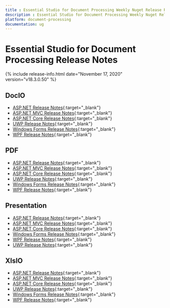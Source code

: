 ```yaml
---
title : Essential Studio for Document Processing Weekly Nuget Release Release Notes  
description : Essential Studio for Document Processing Weekly Nuget Release Release Notes  
platform: document-processing
documentation: ug
---
```


# Essential Studio for Document Processing  Release Notes  

{% include release-info.html date="November 17, 2020" version="v18.3.0.50" %} 

## DocIO

* [ASP.NET Release Notes](/aspnet/release-notes/v18.3.0.50#docio){:target="_blank"}
* [ASP.NET MVC Release Notes](/aspnetmvc/release-notes/v18.3.0.50#docio){:target="_blank"}
* [ASP.NET Core Release Notes](/aspnet-core/release-notes/v18.3.0.50#docio){:target="_blank"}
* [UWP Release Notes](/uwp/release-notes/v18.3.0.50#docio){:target="_blank"}
* [Windows Forms Release Notes](/windowsforms/release-notes/v18.3.0.50#docio){:target="_blank"}
* [WPF Release Notes](/wpf/release-notes/v18.3.0.50#docio){:target="_blank"}


## PDF

* [ASP.NET Release Notes](/aspnet/release-notes/v18.3.0.50#pdf){:target="_blank"}
* [ASP.NET MVC Release Notes](/aspnetmvc/release-notes/v18.3.0.50#pdf){:target="_blank"}
* [ASP.NET Core Release Notes](/aspnet-core/release-notes/v18.3.0.50#pdf){:target="_blank"}
* [UWP Release Notes](/uwp/release-notes/v18.3.0.50#pdf){:target="_blank"}
* [Windows Forms Release Notes](/windowsforms/release-notes/v18.3.0.50#pdf){:target="_blank"}
* [WPF Release Notes](/wpf/release-notes/v18.3.0.50#pdf){:target="_blank"}


## Presentation

* [ASP.NET Release Notes](/aspnet/release-notes/v18.3.0.50#presentation){:target="_blank"}
* [ASP.NET MVC Release Notes](/aspnetmvc/release-notes/v18.3.0.50#presentation){:target="_blank"}
* [ASP.NET Core Release Notes](/aspnet-core/release-notes/v18.3.0.50#presentation){:target="_blank"}
* [Windows Forms Release Notes](/windowsforms/release-notes/v18.3.0.50#presentation){:target="_blank"}
* [WPF Release Notes](/wpf/release-notes/v18.3.0.50#presentation){:target="_blank"}
* [UWP Release Notes](/uwp/release-notes/v18.3.0.50#presentation){:target="_blank"}


## XlsIO

* [ASP.NET Release Notes](/aspnet/release-notes/v18.3.0.50#xlsio){:target="_blank"}
* [ASP.NET MVC Release Notes](/aspnetmvc/release-notes/v18.3.0.50#xlsio){:target="_blank"}
* [ASP.NET Core Release Notes](/aspnet-core/release-notes/v18.3.0.50#xlsio){:target="_blank"}
* [UWP Release Notes](/uwp/release-notes/v18.3.0.50#xlsio){:target="_blank"}
* [Windows Forms Release Notes](/windowsforms/release-notes/v18.3.0.50#xlsio){:target="_blank"}
* [WPF Release Notes](/wpf/release-notes/v18.3.0.50#xlsio){:target="_blank"}